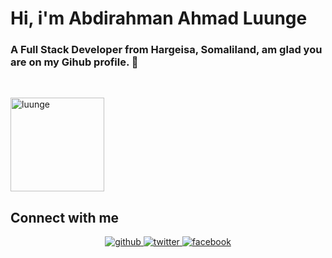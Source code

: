 # <div align="left">Hi, i'm Abdirahman Ahmad Luunge</div>  
### <div align="left">A Full Stack Developer from Hargeisa, Somaliland, am glad you are on my Gihub profile. 🚀</div>  
<br/>

<p align="left"> <img width="150px" src="https://komarev.com/ghpvc/?username=luunge&label=Profile%20views&color=fc7703&style=flat" alt="luunge" /> </p>
 
## Connect with me  
<div align="center">
<a href="https://github.com/luunge" target="_blank">
<img src=https://img.shields.io/badge/github-%2324292e.svg?&style=for-the-badge&logo=github&logoColor=white alt=github style="margin-bottom: 5px;" />
</a>
<a href="https://twitter.com/amdam44" target="_blank">
<img src=https://img.shields.io/badge/twitter-%2300acee.svg?&style=for-the-badge&logo=twitter&logoColor=white alt=twitter style="margin-bottom: 5px;" />
</a>
<a href="https://www.facebook.com/amdam44" target="_blank">
<img src=https://img.shields.io/badge/facebook-%232E87FB.svg?&style=for-the-badge&logo=facebook&logoColor=white alt=facebook style="margin-bottom: 5px;" />
</a> 
</div>
